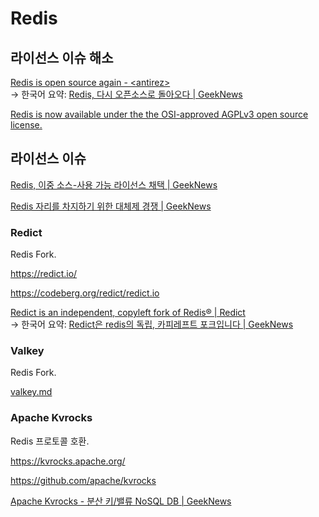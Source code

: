 # Redis

## 라이선스 이슈 해소

[Redis is open source again - &lt;antirez&gt;](https://antirez.com/news/151) \
→ 한국어 요약:
[Redis, 다시 오픈소스로 돌아오다 | GeekNews](https://news.hada.io/topic?id=20634)

[Redis is now available under the the OSI-approved AGPLv3 open source license.](https://redis.io/blog/agplv3/)

## 라이선스 이슈

[Redis, 이중 소스-사용 가능 라이선스 채택 | GeekNews](https://news.hada.io/topic?id=13944)

[Redis 자리를 차지하기 위한 대체제 경쟁 | GeekNews](https://news.hada.io/topic?id=14058)

### Redict

Redis Fork.

<https://redict.io/>

<https://codeberg.org/redict/redict.io>

[Redict is an independent, copyleft fork of Redis® | Redict](https://redict.io/posts/2024-03-22-redict-is-an-independent-fork/) \
→ 한국어 요약:
[Redict은 redis의 독립, 카피레프트 포크입니다 | GeekNews](https://news.hada.io/topic?id=13969)

### Valkey

Redis Fork.

[valkey.md](./valkey.md)

### Apache Kvrocks

Redis 프로토콜 호환.

<https://kvrocks.apache.org/>

<https://github.com/apache/kvrocks>

[Apache Kvrocks - 분산 키/밸류 NoSQL DB | GeekNews](https://news.hada.io/topic?id=14086)
